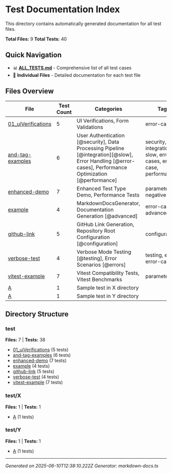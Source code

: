 # Test Documentation Index

This directory contains automatically generated documentation for all test files.

**Total Files:** 9
**Total Tests:** 40

## Quick Navigation

- 📊 **[ALL_TESTS.md](ALL_TESTS.md)** - Comprehensive list of all test cases
- 📁 **Individual Files** - Detailed documentation for each test file

## Files Overview

| File | Test Count | Categories | Tags |
|------|------------|------------|------|
| [01_uiVerifications](test/01_uiVerifications.md) | 5 | UI Verifications, Form Validations | error-case |
| [and-tag-examples](test/and-tag-examples.md) | 6 | User Authentication [@security], Data Processing Pipeline [@integration][@slow], Error Handling [@error-cases], Performance Optimization [@performance] | security, integration, slow, error-cases, error-case, performance |
| [enhanced-demo](test/enhanced-demo.md) | 7 | Enhanced Test Type Demo, Performance Tests | parameterized, negative-test |
| [example](test/example.md) | 4 | MarkdownDocsGenerator, Documentation Generation [@advanced] | error-case, advanced |
| [github-link](test/github-link.md) | 5 | GitHub Link Generation, Repository Root Configuration [@configuration] | configuration |
| [verbose-test](test/verbose-test.md) | 4 | Verbose Mode Testing [@testing], Error Scenarios [@errors] | testing, errors, error-case |
| [vitest-example](test/vitest-example.md) | 7 | Vitest Compatibility Tests, Vitest Benchmarks | parameterized |
| [A](test/X/A.md) | 1 | Sample test in X directory |  |
| [A](test/Y/A.md) | 1 | Sample test in Y directory |  |

## Directory Structure

### test

**Files:** 7 | **Tests:** 38

- [01_uiVerifications](test/01_uiVerifications.md) (5 tests)
- [and-tag-examples](test/and-tag-examples.md) (6 tests)
- [enhanced-demo](test/enhanced-demo.md) (7 tests)
- [example](test/example.md) (4 tests)
- [github-link](test/github-link.md) (5 tests)
- [verbose-test](test/verbose-test.md) (4 tests)
- [vitest-example](test/vitest-example.md) (7 tests)

### test/X

**Files:** 1 | **Tests:** 1

- [A](test/X/A.md) (1 tests)

### test/Y

**Files:** 1 | **Tests:** 1

- [A](test/Y/A.md) (1 tests)


---
*Generated on 2025-06-10T12:38:10.222Z*
*Generator: markdown-docs.ts*
